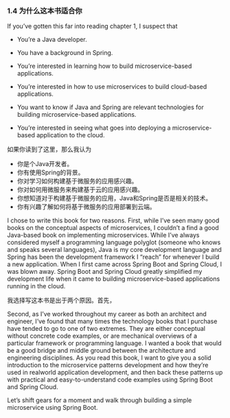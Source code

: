 ### 1.4 为什么这本书适合你

If you’ve gotten this far into reading chapter 1, I suspect that

* You’re a Java developer.

* You have a background in Spring.

* You’re interested in learning how to build microservice-based applications.

* You’re interested in how to use microservices to build cloud-based applications.

* You want to know if Java and Spring are relevant technologies for building microservice-based applications.

* You’re interested in seeing what goes into deploying a microservice-based application to the cloud.

如果你读到了这里，那么我认为

* 你是个Java开发者。
* 你有使用Spring的背景。
* 你对学习如何构建基于微服务的应用感兴趣。
* 你对如何用微服务来构建基于云的应用感兴趣。
* 你想知道对于构建基于微服务的应用，Java和Spring是否是相关的技术。
* 你有兴趣了解如何将基于微服务的应用部署到云端。

I chose to write this book for two reasons. First, while I’ve seen many good books on the conceptual aspects of microservices, I couldn’t a find a good Java-based book on implementing microservices. While I’ve always considered myself a programming language polyglot \(someone who knows and speaks several languages\), Java is my core development language and Spring has been the development framework I “reach” for whenever I build a new application. When I first came across Spring Boot and Spring Cloud, I was blown away. Spring Boot and Spring Cloud greatly simplified my development life when it came to building microservice-based applications running in the cloud.

我选择写这本书是出于两个原因。首先，

Second, as I’ve worked throughout my career as both an architect and engineer, I’ve found that many times the technology books that I purchase have tended to go to one of two extremes. They are either conceptual without concrete code examples, or are mechanical overviews of a particular framework or programming language. I wanted a book that would be a good bridge and middle ground between the architecture and engineering disciplines. As you read this book, I want to give you a solid introduction to the microservice patterns development and how they’re used in realworld application development, and then back these patterns up with practical and easy-to-understand code examples using Spring Boot and Spring Cloud.

Let’s shift gears for a moment and walk through building a simple microservice using Spring Boot.

